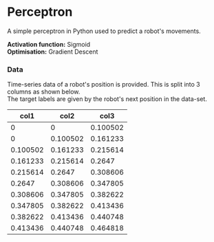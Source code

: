 # Perceptron
A simple perceptron in Python used to predict a robot's movements.  

**Activation function:** Sigmoid  
**Optimisation:** Gradient Descent  

### Data
Time-series data of a robot's position is provided. This is split into 3 columns as shown below.  
The target labels are given by the robot's next position in the data-set.

|  col1   |  col2   |  col3  |
| ------- | ------- | ------ |
|    0    |    0    |0.100502|
|    0    |0.100502 |0.161233|
|0.100502 |0.161233 |0.215614|
|0.161233 |0.215614 |0.2647  |
|0.215614 |0.2647   |0.308606|
|0.2647   |0.308606 |0.347805|
|0.308606 |0.347805 |0.382622|
|0.347805 |0.382622 |0.413436|
|0.382622 |0.413436 |0.440748|
|0.413436 |0.440748 |0.464818|
